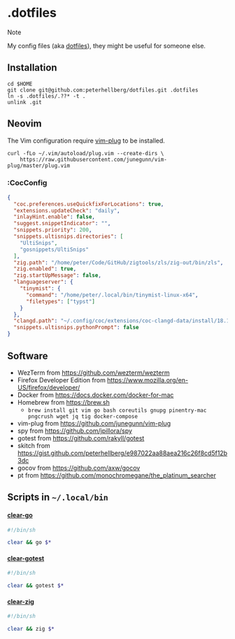 # .dotfiles

> [!Note]
> My config files (aka [dotfiles](http://en.wikipedia.org/wiki/Dotfiles)), they might be useful for someone else.

## Installation

```console
cd $HOME
git clone git@github.com:peterhellberg/dotfiles.git .dotfiles
ln -s .dotfiles/.??* -t .
unlink .git
```

## Neovim

The Vim configuration require [vim-plug](https://github.com/junegunn/vim-plug) to be installed.

```console
curl -fLo ~/.vim/autoload/plug.vim --create-dirs \
    https://raw.githubusercontent.com/junegunn/vim-plug/master/plug.vim
```

### :CocConfig
```json
{
  "coc.preferences.useQuickfixForLocations": true,
  "extensions.updateCheck": "daily",
  "inlayHint.enable": false,
  "suggest.snippetIndicator": "",
  "snippets.priority": 200,
  "snippets.ultisnips.directories": [
    "UltiSnips",
    "gosnippets/UltiSnips"
  ],
  "zig.path": "/home/peter/Code/GitHub/zigtools/zls/zig-out/bin/zls",
  "zig.enabled": true,
  "zig.startUpMessage": false,
  "languageserver": {
    "tinymist": {
      "command": "/home/peter/.local/bin/tinymist-linux-x64",
      "filetypes": ["typst"]
    }
  },
  "clangd.path": "~/.config/coc/extensions/coc-clangd-data/install/18.1.3/clangd_18.1.3/bin/clangd",
  "snippets.ultisnips.pythonPrompt": false
}
```

## Software

- WezTerm from <https://github.com/wezterm/wezterm>
- Firefox Developer Edition from <https://www.mozilla.org/en-US/firefox/developer/>
- Docker from <https://docs.docker.com/docker-for-mac>
- Homebrew from <https://brew.sh>
  - `brew install git vim go bash coreutils gnupg pinentry-mac pngcrush wget jq tig docker-compose`
- vim-plug from <https://github.com/junegunn/vim-plug>
- spy from <https://github.com/jpillora/spy>
- gotest from <https://github.com/rakyll/gotest>
- skitch from <https://gist.github.com/peterhellberg/e987022aa88aea216c26f8cd5f12b3dc>
- gocov from <https://github.com/axw/gocov>
- pt from <https://github.com/monochromegane/the_platinum_searcher>

## Scripts in `~/.local/bin`

#### [clear-go](scripts/clear-go)
```sh
#!/bin/sh

clear && go $*
```

#### [clear-gotest](scripts/clear-gotest)
```sh
#!/bin/sh

clear && gotest $*
```

#### [clear-zig](scripts/clear-zig)
```sh
#!/bin/sh

clear && zig $*
```
